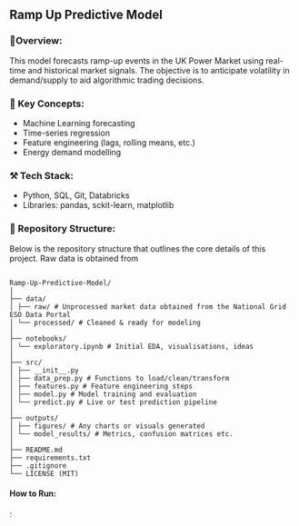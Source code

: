 ## Ramp Up Predictive Model
### 📌Overview:
This model forecasts ramp-up events in the UK Power Market using real-time and historical market signals. The objective is to anticipate volatility in demand/supply to aid algorithmic trading decisions. 

### 🧠 Key Concepts:
- Machine Learning forecasting
- Time-series regression
- Feature engineering (lags, rolling means, etc.)
- Energy demand modelling

### ⚒️ Tech Stack:
- Python, SQL, Git, Databricks
- Libraries: pandas,  sckit-learn, matplotlib

### 📂 Repository Structure:

Below is the repository structure that outlines the core details of this project. Raw data is obtained from 
```

Ramp-Up-Predictive-Model/
│
├── data/
│ ├── raw/ # Unprocessed market data obtained from the National Grid ESO Data Portal
│ └── processed/ # Cleaned & ready for modeling
│
├── notebooks/
│ └── exploratory.ipynb # Initial EDA, visualisations, ideas
│
├── src/
│ ├── __init__.py
│ ├── data_prep.py # Functions to load/clean/transform
│ ├── features.py # Feature engineering steps
│ ├── model.py # Model training and evaluation
│ └── predict.py # Live or test prediction pipeline
│
├── outputs/
│ ├── figures/ # Any charts or visuals generated
│ └── model_results/ # Metrics, confusion matrices etc.
│
├── README.md
├── requirements.txt
├── .gitignore
└── LICENSE (MIT)

```

#### How to Run:

:
